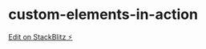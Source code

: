# custom-elements-in-action

[Edit on StackBlitz ⚡️](https://stackblitz.com/edit/web-platform-w6ib73)